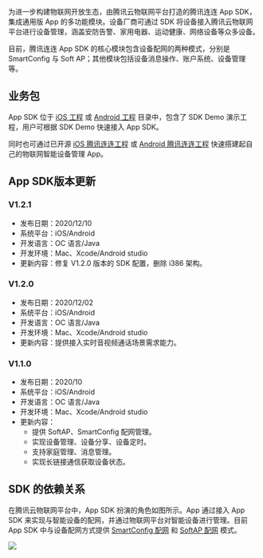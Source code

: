 为进一步构建物联网开放生态，由腾讯云物联网平台打造的腾讯连连 App SDK，集成通用版 App 的多功能模块。设备厂商可通过 SDK 将设备接入腾讯云物联网平台进行设备管理，涵盖安防告警、家用电器、运动健康、网络设备等众多设备。

目前，腾讯连连 App SDK 的核心模块包含设备配网的两种模式，分别是 SmartConfig 与 Soft AP；其他模块包括设备消息操作、账户系统、设备管理等。

## 业务包

App SDK 位于 [iOS 工程](https://github.com/tencentyun/iot-link-ios/tree/master/Source) 或 [Android 工程](https://github.com/tencentyun/iot-link-android/tree/master/sdkdemo) 目录中，包含了 SDK Demo 演示工程，用户可根据 SDK Demo 快速接入 App SDK。

同时也可通过已开源 [iOS 腾讯连连工程](https://github.com/tencentyun/iot-link-ios) 或 [Android 腾讯连连工程](https://github.com/tencentyun/iot-link-android) 快速搭建起自己的物联网智能设备管理 App。

## App SDK版本更新

### V1.2.1

- 发布日期：2020/12/10
- 系统平台：iOS/Android
- 开发语言：OC 语言/Java
- 开发环境：Mac、Xcode/Android studio
- 更新内容：修复 V1.2.0 版本的 SDK 配置，删除 i386 架构。

### V1.2.0

- 发布日期：2020/12/02
- 系统平台：iOS/Android
- 开发语言：OC 语言/Java
- 开发环境：Mac、Xcode/Android studio
- 更新内容：提供接入实时音视频通话场景需求能力。

### V1.1.0

- 发布日期：2020/10
- 系统平台：iOS/Android
- 开发语言：OC 语言/Java
- 开发环境：Mac、Xcode/Android studio
- 更新内容：
  - 提供 SoftAP、SmartConfig 配网管理。
  - 实现设备管理、设备分享、设备定时。
  - 支持家庭管理、消息管理。
  - 实现长链接通信获取设备状态。


## SDK 的依赖关系

在腾讯云物联网平台中，App SDK 扮演的角色如图所示。App 通过接入 App SDK 来实现与智能设备的配网，并通过物联网平台对智能设备进行管理。目前 App SDK 中与设备配网方式提供 [SmartConfig 配网](https://cloud.tencent.com/document/product/1081/43696) 和 [SoftAP 配网](https://cloud.tencent.com/document/product/1081/43695) 模式。

<img src="https://main.qcloudimg.com/raw/bd62cac1293c25cc145693437ae9235e.png" style="zoom: 100%;" />





